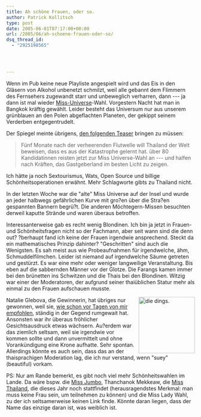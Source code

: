 ```yaml
---
title: Ah schöne Frauen, oder so.
author: Patrick Kollitsch
type: post
date: 2005-06-01T07:17:00+00:00
url: /2005/06/ah-schoene-frauen-oder-so/
dsq_thread_id:
  - "2925198565"




---
```

Wenn im Pub keine neue Playliste angespielt wird und das Eis in den Gläsern von Alkohol unbenetzt schmilzt, weil alle gebannt dem Flimmern des Fernsehers zugewandt starr und unbeweglich verharren, dann --- ja dann ist mal wieder [Miss-Universe][1]-Wahl. Vorgestern Nacht hat man in Bangkok kräftig gewählt. Leider besteht das Universum nur aus unserem grünblauen an den Polen abgeflachten Planeten, der gekippt seinem Verderben entgegentrudelt. 

Der Spiegel meinte übrigens, [den folgenden Teaser][2] bringen zu müssen: 

> Fünf Monate nach der verheerenden Flutwelle will Thailand der Welt beweisen, dass es aus der Katastrophe gelernt hat. über 80 Kandidatinnen reisten jetzt zur Miss Universe-Wahl an --- und halfen nach Kräften, das Gastgeberland im besten Licht zu zeigen.

Ich hätte ja noch Sextourismus, Wats, Open Source und billige Schönheitsoperationen erwähnt. Mehr Schlagworte gibts zu Thailand nicht.

In der letzten Woche war die "alte" Miss Universe auf der Insel und wurde an jeder halbwegs gefährlichen Kurve mit gro?en über die Stra?en gespannten Bannern begrü?t. Die anderen Möchtegern-Missen besuchten derweil kaputte Strände und waren überaus betroffen. 

Interessanterweise gab es recht wenig Blondinen. Ich bin ja jetzt in Frauen- und Schönheitsfragen nicht so der Fachmann, aber seit wann sind die denn out? ?berhaupt fand ich keine der Frauen irgendwie ansprechend. Steckt da ein mathematisches Prinzip dahinter? "Geschritten" sind auch die Wenigsten. Es sah meist aus wie Probeaufnahmen für irgendwelche, ähm, Schmuddelfilmchen. Leider ist niemand auf irgendwelche Säume getreten und gestürzt. Es war eine mehr oder weniger langweilige Veranstaltung. Bis eben auf die sabbernden Männer vor der Glotze. Die Farangs kamen immer bei den brünetten ins Schwitzen und die Thais bei den Blondinen. Witzig war einer der Moderatoren, der aufgrund seiner thaiüblichen Statur mehr als einmal zu den Frauen aufschauen musste.

<img src="/images/114.jpg" style="height:150px;width:150px;float:right;margin-left:5px;" alt="die dings." />Natalie Glebova, die Gewinnerin, hat übriges nur gewonnen, weil sie, <a href="236">wie schon vor Tagen von mir empfohlen</a>, ständig in der Gegend rumgewait hat. Ansonsten war ihr überaus fröhlicher Gesichtsausdruck etwas wächsern. Au?erdem war das ziemlich seltsam, weil sie irgendwie vor kommen sollte und dann unvermittelt und ohne Vorankündigung eine Krone aufhatte. Sehr spontan. Allerdings könnte es auch sein, dass das an der thaisprachigen Moderation lag, die ich nur verstand, wenn "suey" (beautiful) vorkam.

PS: Nur am Rande bemerkt, es gibt noch viel mehr Schönheitswahlen im Lande. Da wäre bspw. die [Miss Jumbo][3], Thanchanok Mekkeaw, die [Miss Thailand][4], die dieses Jahr noch stattfindet (herausragendstes Merkmal: man muss keine Frau sein, um teilnehmen zu können) und die Miss Lady Wahl, zu der ich seltsamerweise keinen Link finde. Könnte daran liegen, dass der Name das einzige daran ist, was weiblich ist.

 [1]: http://www.missuniverse.com/index2.html
 [2]: http://www.spiegel.de/panorama/0,1518,357762,00.html
 [3]: http://www.faz.net/s/Rub21DD40806F8345FAA42A456821D3EDFF/Doc~E047A8E2ABEBE41D3AAF5EABD12648855~ATpl~Ecommon~Scontent.html
 [4]: http://www.missthailand.itv.co.th/